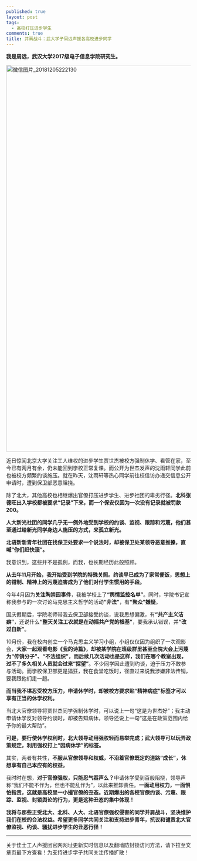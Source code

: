 ```yaml
---
published: true
layout: post
tags: 
  - 高校打压进步学生
comments: true
title: 并肩战斗：武大学子周远声援各高校进步同学
---
```


<p><!-- wp:paragraph --></p><p><strong>我是周远，武汉大学2017级电子信息学院研究生。</strong></p><p><img class="alignnone size-full wp-image-36" src="https://jinbustudent.files.wordpress.com/2018/12/e5beaee4bfa1e59bbee78987_20181205222130.jpg" alt="微信图片_20181205222130" width="900" height="1051" /></p><p><!-- /wp:paragraph -->

<!-- wp:paragraph --></p><p>近日惊闻北京大学关注工人维权的进步学生贾世杰被校方强制休学、看管在家，至今已有两月有余，仍未能回到学校正常复课。而公开为世杰发声的沈雨轩同学此前也被校方频繁约谈施压。就在昨天，沈雨轩等热心同学前往校信访办递交信息公开申请时，遭到保卫部恶意阻挠。</p><p><!-- /wp:paragraph -->

<!-- wp:paragraph --></p><p>除了北大，其他高校也相继爆出官僚打压进步学生、进步社团的卑劣行径。<strong>北科张德旺出入学校都被要求“记录”下来，而一个保安仅因为一次没有记录就被罚款200。</strong></p><p><strong><!-- /wp:paragraph -->

<!-- wp:paragraph --></strong></p><p><strong>人大新光社团的同学几乎无一例外地受到学校的约谈、监视、跟踪和污蔑，他们甚至通过给新光同学身边人施压的方式，来孤立新光。</strong></p><p><strong><!-- /wp:paragraph -->

<!-- wp:paragraph --></strong></p><p><strong>北语新新青年社团在找保卫处要求一个说法时，却被保卫处某领导恶意推搡，直喊“你们赶快滚”。</strong></p><p><!-- /wp:paragraph -->

<!-- wp:paragraph --></p><p>我意识到，这些并不是孤例，而我，也长期经历此般照顾。</p><p><!-- /wp:paragraph -->

<!-- wp:paragraph --></p><p><strong>从去年11月开始，我开始受到学院的特殊关照。约谈早已成为了家常便饭，思想上的钳制、精神上的污蔑迫害成为了他们对付学生惯用的手段。</strong></p><p><!-- /wp:paragraph -->

<!-- wp:paragraph --></p><p>今年4月因为<strong>关注陶崇园事件</strong>，我被学校上了<strong>“舆情监控名单”</strong>。同时，学院书记宣称我参与的一次讨论马克思主义哲学的活动<strong>“非法”</strong>，有<strong>“聚众”嫌疑</strong>。</p><p><!-- /wp:paragraph -->

<!-- wp:paragraph --></p><p>国庆假期后，学院老师带我去保卫部接受约谈，说我思想偏激，有<strong>“共产主义洁癖”</strong>，还说什么<strong>“整天关注工农就是在动摇共产党的根基”</strong>，要我承认错误，并<strong>“改过自新”</strong>。</p><p><!-- /wp:paragraph -->

<!-- wp:paragraph --></p><p>10月份，我在校内创立一个马克思主义学习小组，小组仅仅因为组织了一次观影会，<strong>大家一起观看电影《我的诗篇》，却被某学院在班级群里甚至全院大会上污蔑为“传销分子”、“不法组织”，而后续几次活动也是这样，我们在哪个教室出现，过不了多久相关人员就会过来“探望”</strong>。不少同学因此遭到约谈，迫于压力不敢参与活动。而学校保卫部更是猖狂，我在食堂吃饭时，径直过来说我涉嫌非法传销，要我跟他们走一趟。</p><p><!-- /wp:paragraph -->

<!-- wp:paragraph --></p><p><strong>而当我不堪忍受校方压力，申请休学时，却被校方要求贴“精神病症”标签才可以享有正当的休学权利。</strong></p><p><!-- /wp:paragraph -->

<!-- wp:paragraph --></p><p>当北大官僚领导将贾世杰同学强制休学时，可以说上一句“这是为世杰好”；我主动申请休学反对领导约谈时，却被告知病休，领导还说上一句“这是在政策范围内给予你的最大帮助”。</p><p><!-- /wp:paragraph -->

<!-- wp:paragraph --></p><p><strong>可是，要行使休学权利时，北大领导动用强权轻而易举完成；武大领导可以玩弄政策规定，利用强权打上“因病休学”的标签。</strong></p><p><!-- /wp:paragraph -->

<!-- wp:paragraph --></p><p>其实，两者有共性，<strong>不服从官僚领导和权威，不沿着官僚既定的道路“成长”，休想享有自己本应有的权益。</strong></p><p><!-- /wp:paragraph -->

<!-- wp:paragraph --></p><p>我时时在想，<strong>对于官僚强权，只能忍气吞声么？</strong>申请休学受到百般阻挠，领导声称“我们不能不作为，但也不能乱作为”，以此来推卸责任。<strong>一面动用权力，一面惧怕指责，这就是高校里一小撮官僚的丑态。近期爆出的各校官僚约谈、污蔑、跟踪、监视、封锁舆论的行为，更是这种丑态的集中体现！</strong></p><p><!-- /wp:paragraph -->

<!-- wp:paragraph --></p><p><strong>我将与那些正受北大、北科、人大、北语官僚强权侵害的同学并肩战斗，坚决维护我们在校的合法权益。希望更多同学共同关注和支持进步青年，抗议和谴责北大官僚监视、约谈、骚扰进步学生的丑恶行径！</strong></p><p><!-- /wp:paragraph -->

<!-- wp:paragraph --><!-- /wp:paragraph --></p>

---
关于佳士工人声援团官网网址更新实时信息以及翻墙防封锁访问方法，请下拉至文章页最下方查看！为支持进步学子共同关注传播扩散！
